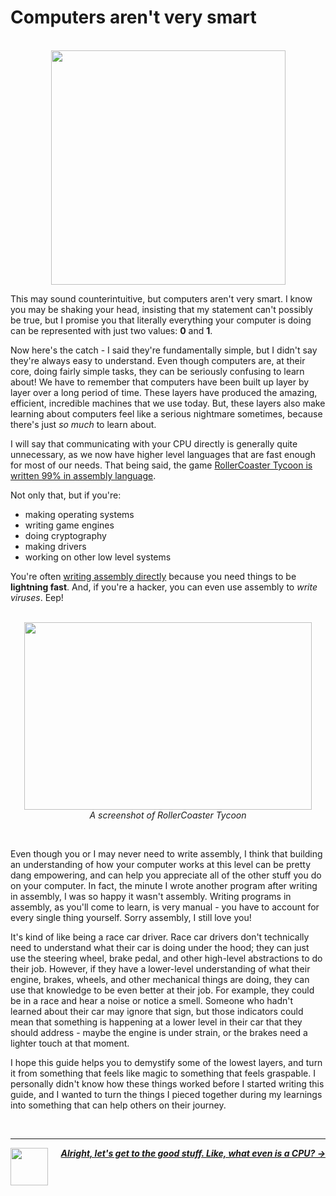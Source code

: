 # Computers aren't very smart

<p align="center">
  <br />
  <img width="375" src="https://cloud-a2erelxdf-hack-club-bot.vercel.app/0computer.png" />
</p>

This may sound counterintuitive, but computers aren't very smart. I know you may be shaking your head, insisting that my statement can't possibly be true, but I promise you that literally everything your computer is doing can be represented with just two values: **0** and **1**.

Now here's the catch - I said they're fundamentally simple, but I didn't say they're always easy to understand. Even though computers are, at their core, doing fairly simple tasks, they can be seriously confusing to learn about! We have to remember that computers have been built up layer by layer over a long period of time. These layers have produced the amazing, efficient, incredible machines that we use today. But, these layers also make learning about computers feel like a serious nightmare sometimes, because there's just *so much* to learn about.

I will say that communicating with your CPU directly is generally quite unnecessary, as we now have higher level languages that are fast enough for most of our needs. That being said, the game [RollerCoaster Tycoon is written 99% in assembly language](https://en.wikipedia.org/wiki/RollerCoaster_Tycoon_(video_game)#:~:text=Sawyer%20wrote%2099%25%20of%20the,%2C%20rendering%2C%20and%20paint%20programs.).

Not only that, but if you're:

- making operating systems
- writing game engines
- doing cryptography
- making drivers
- working on other low level systems

You're often [writing assembly directly](https://www.youtube.com/watch?v=rX0ItVEVjHc) because you need things to be **lightning fast**. And, if you're a hacker, you can even use assembly to _write viruses_. Eep!

<p align="center">
  <br />
  <img width="460" height="300" src="https://cloud-ck0ojs3qv-hack-club-bot.vercel.app/0image.png">
  <br />
  <span>
    <em>
      A screenshot of RollerCoaster Tycoon
    </em>
  </span>
</p>
<br />

Even though you or I may never need to write assembly, I think that building an understanding of how your computer works at this level can be pretty dang empowering, and can help you appreciate all of the other stuff you do on your computer. In fact, the minute I wrote another program after writing in assembly, I was so happy it wasn't assembly. Writing programs in assembly, as you'll come to learn, is very manual - you have to account for every single thing yourself. Sorry assembly, I still love you!

It's kind of like being a race car driver. Race car drivers don't technically need to understand what their car is doing under the hood; they can just use the steering wheel, brake pedal, and other high-level abstractions to do their job. However, if they have a lower-level understanding of what their engine, brakes, wheels, and other mechanical things are doing, they can use that knowledge to be even better at their job. For example, they could be in a race and hear a noise or notice a smell. Someone who hadn't learned about their car may ignore that sign, but those indicators could mean that something is happening at a lower level in their car that they should address - maybe the engine is under strain, or the brakes need a lighter touch at that moment.

I hope this guide helps you to demystify some of the lowest layers, and turn it from something that feels like magic to something that feels graspable. I personally didn't know how these things worked before I started writing this guide, and I wanted to turn the things I pieced together during my learnings into something that can help others on their journey.

<br />

---

<a href="/guide/table-of-contents.md">
  <picture>
    <source media="(prefers-color-scheme: dark)" srcset="https://cloud-5aq8uo1rv-hack-club-bot.vercel.app/0backd.png">
    <img align="left" width="60" src="https://cloud-5v3nvbscw-hack-club-bot.vercel.app/0backl.png" />
  </picture>
</a>

<p align="right">
  <em>
    <b>
      <a href="/guide/cpu/cpu.md">
        Alright, let's get to the good stuff. Like, what even is a CPU? →
      </a>
    </b>
  </em>
</p>

